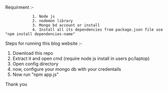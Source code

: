 
Requirment :-

				1. Node js 
				2. nodemon library
				3. Mongo bd account or install
				4. Install all its dependencies from package.json file use "npm install dependencies-name"

Steps for running this blog website :- 


1. Download this repo
2. Extract it and open cmd (require node js install in users pc/laptop)
3. Open config directory 
4. now, configure your mongo db with your credentails
5. Now run "npm app.js"



Thank you